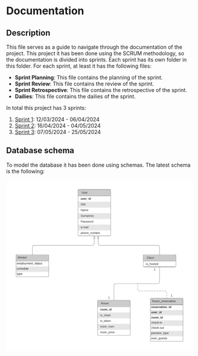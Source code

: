 # Documentation

## Description

This file serves as a guide to navigate through the documentation of the project. This project it has been done using
the SCRUM methodology, so the documentation is divided into sprints. Each sprint has its own folder in this folder. For
each sprint, at least it has the following files:

- **Sprint Planning**: This file contains the planning of the sprint.
- **Sprint Review**: This file contains the review of the sprint.
- **Sprint Retrospective**: This file contains the retrospective of the sprint.
- **Dailies**: This file contains the dailies of the sprint.

In total this project has 3 sprints:

1. [Sprint 1](./sprint1): 12/03/2024 - 06/04/2024
2. [Sprint 2](./sprint2): 16/04/2024 - 04/05/2024
3. [Sprint 3](./sprint3): 07/05/2024 - 25/05/2024

## Database schema

To model the database it has been done using schemas. The latest schema is the following:

![Database schema](./database_schema/database_schema_v0.png)